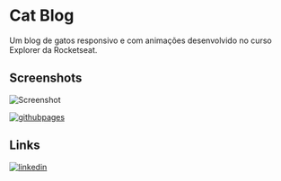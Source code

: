 # Cat Blog
Um blog de gatos responsivo e com animações desenvolvido no curso Explorer da Rocketseat.
## Screenshots
![Screenshot](https://cdn.discordapp.com/attachments/1080290757484748870/1137887897282936852/image.png)

[![githubpages](https://img.shields.io/badge/Cat%20Blog-222222?style=for-the-badge&logo=githubpages&logoColor=white)](https://thiagovirtuoso.github.io/CatBlog-Rocketseat/)
## Links
[![linkedin](https://img.shields.io/badge/linkedin-0A66C2?style=for-the-badge&logo=linkedin&logoColor=white)](https://www.linkedin.com/in/thiago-virtuoso-55a393285/)
